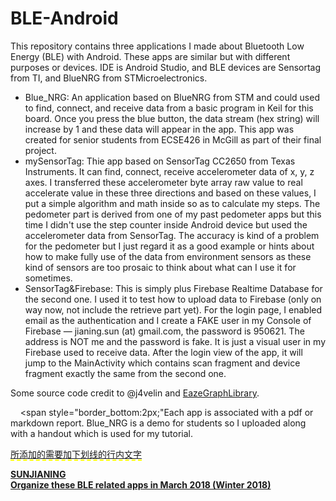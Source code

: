 # BLE-Android
This repository contains three applications I made about Bluetooth Low Energy (BLE) with Android. These apps are similar but with different purposes or devices. IDE is Android Studio, and BLE devices are Sensortag from TI, and BlueNRG from STMicroelectronics.

- Blue_NRG: An application based on BlueNRG from STM and could used to find, connect, and receive data from a basic program in Keil for this board. Once you press the blue button, the data stream (hex string) will increase by 1 and these data will appear in the app. This app was created for senior students from ECSE426 in McGill as part of their final project.
- mySensorTag: Thie app based on SensorTag CC2650 from Texas Instruments. It can find, connect, receive accelerometer data of x, y, z axes. I transferred these accelerometer byte array raw value to real accelerate value in these three directions and based on these values, I put a simple algorithm and math inside so as to calculate my steps. The pedometer part is derived from one of my past pedometer apps but this time I didn't use the step counter inside Android device but used the accelerometer data from SensorTag. The accuracy is kind of a problem for the pedometer but I just regard it as a good example or hints about how to make fully use of the data from environment sensors as these kind of sensors are too prosaic to think about what can I use it for sometimes.
- SensorTag&Firebase: This is simply plus Firebase Realtime Database for the second one. I used it to test how to upload data to Firebase (only on way now, not include the retrieve part yet). For the login page, I enabled email as the authentication and I create a FAKE user in my Console of Firebase — jianing.sun (at) gmail.com, the password is 950621. The address is NOT me and the password is fake. It is just a visual user in my Firebase used to receive data. After the login view of the app, it will jump to the MainActivity which contains scan fragment and device fragment exactly the same from the second one.

Some source code credit to @j4velin and [EazeGraphLibrary](https://github.com/blackfizz/EazeGraph).  
  
    
<span style="border_bottom:2px;"Each app is associated with a pdf or markdown report. Blue_NRG is a demo for students so I uploaded along with a handout which is used for my tutorial.<u/>

<span style="border-bottom:2px dashed yellow;">所添加的需要加下划线的行内文字</span>
    
      
      

**SUNJIANING**   
**Organize these BLE related apps in March 2018  (Winter 2018)**
